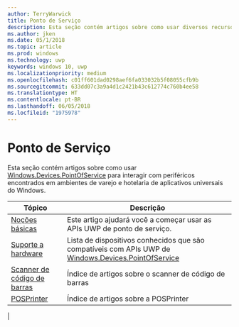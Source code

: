 ```yaml
---
author: TerryWarwick
title: Ponto de Serviço
description: Esta seção contém artigos sobre como usar diversos recursos do namespace Ponto de Serviço.
ms.author: jken
ms.date: 05/1/2018
ms.topic: article
ms.prod: windows
ms.technology: uwp
keywords: windows 10, uwp
ms.localizationpriority: medium
ms.openlocfilehash: c01ff601dad0298aef6fa033032b5f08055cfb9b
ms.sourcegitcommit: 633dd07c3a9a4d1c2421b43c612774c760b4ee58
ms.translationtype: HT
ms.contentlocale: pt-BR
ms.lasthandoff: 06/05/2018
ms.locfileid: "1975978"
---
```

# <a name="point-of-service"></a>Ponto de Serviço
Esta seção contém artigos sobre como usar [Windows.Devices.PointOfService](https://docs.microsoft.com/uwp/api/windows.devices.pointofservice) para interagir com periféricos encontrados em ambientes de varejo e hotelaria de aplicativos universais do Windows.

|Tópico |Descrição |
|------|------------|
| [Noções básicas](pos-basics.md) | Este artigo ajudará você a começar usar as APIs UWP de ponto de serviço. |
| [Suporte a hardware](pos-device-support.md) | Lista de dispositivos conhecidos que são compatíveis com APIs UWP de [Windows.Devices.PointOfService](https://aka.ms/pointofservice-api) |
| [Scanner de código de barras](pos-barcodescanner.md) | Índice de artigos sobre o scanner de código de barras |
| [POSPrinter](pos-printer.md) | Índice de artigos sobre a POSPrinter |
|
